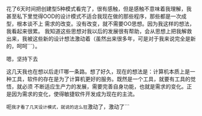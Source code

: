 

花了6天时间把创建型5种模式看完了，很有感触，但是感触不意味着我理解，我甚至私下里觉得OOD的设计模式不适合我现在做的那些程序，那些都是一次成型，根本谈不上
需求的改变。没有改变，就不需要OO思想。因为我这样的想法，我看起来很累。
我知道这些思想对我以后的发展很有帮助，会从思想上把我解救出来，我被这些新的设计想法激动着（虽然出来很多年，可是对于我来说完全是新的，呵呵```）。

嗯，坚持下去

这几天我也在想以后走IT哪一条路。想了好久，现在的想法是：计算机本质上是一种工具，软件的存在是为了计算机更好的服务。既然是一个工具，就要有工具的觉悟，就必须
不断适应生产力的发展，需要完善自身功能，也就是需求的变化。正是因为需求的变化，使得敏捷软件开发成为现在的主流。

呃```我才看了几天设计模式，就说的这么狂```激动了，激动了```


